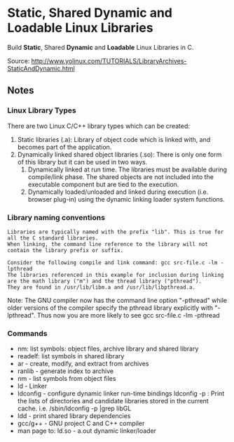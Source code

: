 # Static, Shared Dynamic and Loadable Linux Libraries

Build **Static**, Shared **Dynamic** and **Loadable** Linux Libraries in C.

Source: http://www.yolinux.com/TUTORIALS/LibraryArchives-StaticAndDynamic.html

## Notes

### Linux Library Types
There are two Linux C/C++ library types which can be created:
1. Static libraries (.a): Library of object code which is linked with, and becomes part of the application.
2. Dynamically linked shared object libraries (.so): There is only one form of this library but it can be used in two ways.
    1. Dynamically linked at run time. The libraries must be available during compile/link phase. The shared objects are not included into the executable component but are tied to the execution.
    2. Dynamically loaded/unloaded and linked during execution (i.e. browser plug-in) using the dynamic linking loader system functions.

### Library naming conventions
    Libraries are typically named with the prefix "lib". This is true for all the C standard libraries.
    When linking, the command line reference to the library will not contain the library prefix or suffix.

    Consider the following compile and link command: gcc src-file.c -lm -lpthread
    The libraries referenced in this example for inclusion during linking are the math library ("m") and the thread library ("pthread").
    They are found in /usr/lib/libm.a and /usr/lib/libpthread.a.

Note: The GNU compiler now has the command line option "-pthread" while older versions of the compiler specify the pthread library explicitly with "-lpthread". Thus now you are more likely to see gcc src-file.c -lm -pthread 

### Commands
- nm: list symbols: object files, archive library and shared library
- readelf: list symbols in shared library
- ar - create, modify, and extract from archives
- ranlib - generate index to archive
- nm - list symbols from object files
- ld - Linker
- ldconfig - configure dynamic linker run-time bindings
    ldconfig -p : Print the lists of directories and candidate libraries stored in the current cache.
    i.e. /sbin/ldconfig -p |grep libGL
- ldd - print shared library dependencies
- gcc/g++ - GNU project C and C++ compiler
- man page to:
    ld.so - a.out dynamic linker/loader
